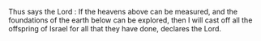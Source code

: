 Thus says the Lord : If the heavens above can be measured, and the foundations of the earth below can be explored, then I will cast off all the offspring of Israel for all that they have done, declares the Lord.
